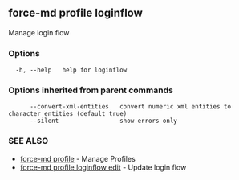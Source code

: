 ## force-md profile loginflow

Manage login flow

### Options

```
  -h, --help   help for loginflow
```

### Options inherited from parent commands

```
      --convert-xml-entities   convert numeric xml entities to character entities (default true)
      --silent                 show errors only
```

### SEE ALSO

* [force-md profile](force-md_profile.md)	 - Manage Profiles
* [force-md profile loginflow edit](force-md_profile_loginflow_edit.md)	 - Update login flow

